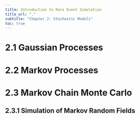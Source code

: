```yaml
---
title: Introduction to Rare Event Simulation
title_url: "."
subtitle: "Chapter 2: Stochastic Models"
toc: true
---
```


# 2.1 Gaussian Processes

# 2.2 Markov Processes

# 2.3 Markov Chain Monte Carlo

## 2.3.1 Simulation of Markov Random Fields
